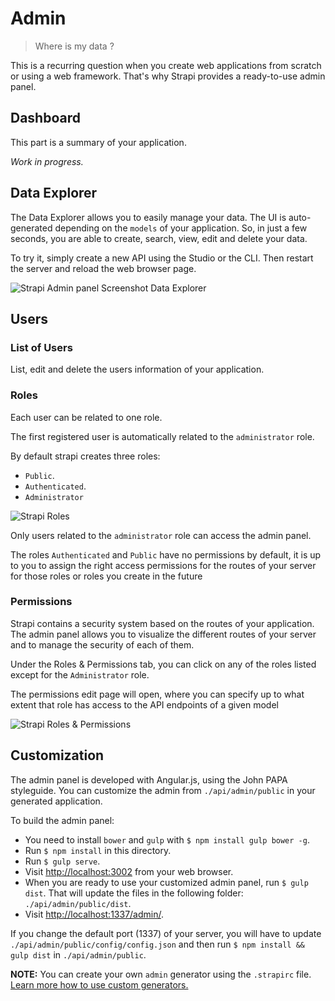 # Admin

> Where is my data ?

This is a recurring question when you create web applications from scratch or
using a web framework. That's why Strapi provides a ready-to-use admin panel.

## Dashboard

This part is a summary of your application.

*Work in progress.*

## Data Explorer

The Data Explorer allows you to easily manage your data.
The UI is auto-generated depending on the `models` of your application.
So, in just a few seconds, you are able to create, search, view, edit and
delete your data.

To try it, simply create a new API using the Studio or the CLI.
Then restart the server and reload the web browser page.

![Strapi Admin panel Screenshot Data Explorer](http://strapi.io/assets/screenshots/create.png "Strapi Admin panel Screenshot Data Explorer")

## Users

### List of Users

List, edit and delete the users information of your application.

### Roles

Each user can be related to one role.

The first registered user is automatically related to the `administrator` role.

By default strapi creates three roles:
- `Public`.
- `Authenticated`.
- `Administrator`

![Strapi Roles](https://user-images.githubusercontent.com/1679438/46508415-b0659980-c7fa-11e8-8188-63f77bf6ee36.png)

Only users related to the `administrator` role can access the admin panel.

The roles `Authenticated` and `Public` have no permissions by default, it is up to you to assign the right access permissions for the routes of your server for those roles or roles you create in the future 

### Permissions

Strapi contains a security system based on the routes of your application.
The admin panel allows you to visualize the different routes of your server and
to manage the security of each of them.

Under the Roles & Permissions tab, you can click on any of the roles listed except for the `Administrator` role.

The permissions edit page will open, where you can specify up to what extent that role has access to the API endpoints of a given model

![Strapi Roles & Permissions](https://user-images.githubusercontent.com/1679438/46508553-37b30d00-c7fb-11e8-99e8-c323239d7e98.png)


## Customization

The admin panel is developed with Angular.js, using the John PAPA styleguide.
You can customize the admin from `./api/admin/public` in your generated application.

To build the admin panel:
- You need to install `bower` and `gulp` with `$ npm install gulp bower -g`.
- Run `$ npm install` in this directory.
- Run `$ gulp serve`.
- Visit [http://localhost:3002](http://localhost:3002) from your web browser.
- When you are ready to use your customized admin panel, run `$ gulp dist`.
  That will update the files in the following folder: `./api/admin/public/dist`.
- Visit [http://localhost:1337/admin/](http://localhost:1337/admin/).

If you change the default port (1337) of your server, you will have to update
`./api/admin/public/config/config.json` and then run `$ npm install && gulp dist`
in `./api/admin/public`.

**NOTE:** You can create your own `admin` generator using the `.strapirc` file.
[Learn more how to use custom generators.](http://strapi.io/documentation/customization)
